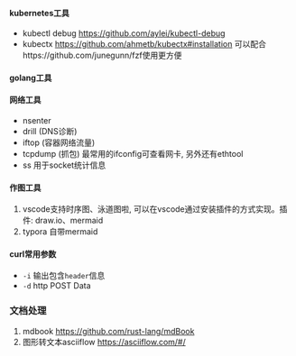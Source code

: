 #### kubernetes工具
- kubectl debug  https://github.com/aylei/kubectl-debug
- kubectx https://github.com/ahmetb/kubectx#installation 可以配合https://github.com/junegunn/fzf使用更方便

#### golang工具

#### 网络工具
- nsenter
- drill (DNS诊断)
- iftop (容器网络流量)
- tcpdump (抓包)
最常用的ifconfig可查看网卡, 另外还有ethtool
- ss 用于socket统计信息

#### 作图工具
1. vscode支持时序图、泳道图啦, 可以在vscode通过安装插件的方式实现。插件: draw.io、mermaid
2. typora 自带mermaid

#### curl常用参数
- `-i` 输出包含`header`信息
- `-d` http POST Data

### 文档处理
1. mdbook https://github.com/rust-lang/mdBook
2. 图形转文本asciiflow  https://asciiflow.com/#/
